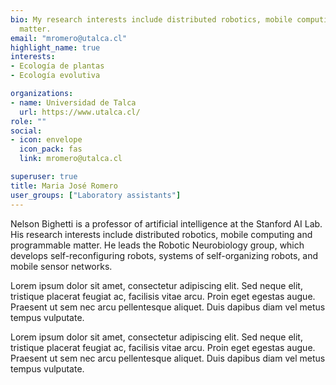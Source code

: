 ```yaml
---
bio: My research interests include distributed robotics, mobile computing and programmable
  matter.
email: "mromero@utalca.cl"
highlight_name: true
interests:
- Ecología de plantas
- Ecología evolutiva

organizations:
- name: Universidad de Talca
  url: https://www.utalca.cl/
role: ""
social:
- icon: envelope
  icon_pack: fas
  link: mromero@utalca.cl

superuser: true
title: Maria José Romero
user_groups: ["Laboratory assistants"]
---
```


Nelson Bighetti is a professor of artificial intelligence at the Stanford AI Lab. His research interests include distributed robotics, mobile computing and programmable matter. He leads the Robotic Neurobiology group, which develops self-reconfiguring robots, systems of self-organizing robots, and mobile sensor networks.

Lorem ipsum dolor sit amet, consectetur adipiscing elit. Sed neque elit, tristique placerat feugiat ac, facilisis vitae arcu. Proin eget egestas augue. Praesent ut sem nec arcu pellentesque aliquet. Duis dapibus diam vel metus tempus vulputate.


Lorem ipsum dolor sit amet, consectetur adipiscing elit. Sed neque elit, tristique placerat feugiat ac, facilisis vitae arcu. Proin eget egestas augue. Praesent ut sem nec arcu pellentesque aliquet. Duis dapibus diam vel metus tempus vulputate.